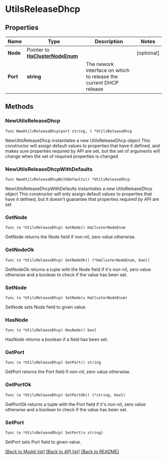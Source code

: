 # UtilsReleaseDhcp

## Properties

Name | Type | Description | Notes
------------ | ------------- | ------------- | -------------
**Node** | Pointer to [**HaClusterNodeEnum**](HaClusterNodeEnum.md) |  | [optional] 
**Port** | **string** | The nework interface on which to release the current DHCP release | 

## Methods

### NewUtilsReleaseDhcp

`func NewUtilsReleaseDhcp(port string, ) *UtilsReleaseDhcp`

NewUtilsReleaseDhcp instantiates a new UtilsReleaseDhcp object
This constructor will assign default values to properties that have it defined,
and makes sure properties required by API are set, but the set of arguments
will change when the set of required properties is changed

### NewUtilsReleaseDhcpWithDefaults

`func NewUtilsReleaseDhcpWithDefaults() *UtilsReleaseDhcp`

NewUtilsReleaseDhcpWithDefaults instantiates a new UtilsReleaseDhcp object
This constructor will only assign default values to properties that have it defined,
but it doesn't guarantee that properties required by API are set

### GetNode

`func (o *UtilsReleaseDhcp) GetNode() HaClusterNodeEnum`

GetNode returns the Node field if non-nil, zero value otherwise.

### GetNodeOk

`func (o *UtilsReleaseDhcp) GetNodeOk() (*HaClusterNodeEnum, bool)`

GetNodeOk returns a tuple with the Node field if it's non-nil, zero value otherwise
and a boolean to check if the value has been set.

### SetNode

`func (o *UtilsReleaseDhcp) SetNode(v HaClusterNodeEnum)`

SetNode sets Node field to given value.

### HasNode

`func (o *UtilsReleaseDhcp) HasNode() bool`

HasNode returns a boolean if a field has been set.

### GetPort

`func (o *UtilsReleaseDhcp) GetPort() string`

GetPort returns the Port field if non-nil, zero value otherwise.

### GetPortOk

`func (o *UtilsReleaseDhcp) GetPortOk() (*string, bool)`

GetPortOk returns a tuple with the Port field if it's non-nil, zero value otherwise
and a boolean to check if the value has been set.

### SetPort

`func (o *UtilsReleaseDhcp) SetPort(v string)`

SetPort sets Port field to given value.



[[Back to Model list]](../README.md#documentation-for-models) [[Back to API list]](../README.md#documentation-for-api-endpoints) [[Back to README]](../README.md)


